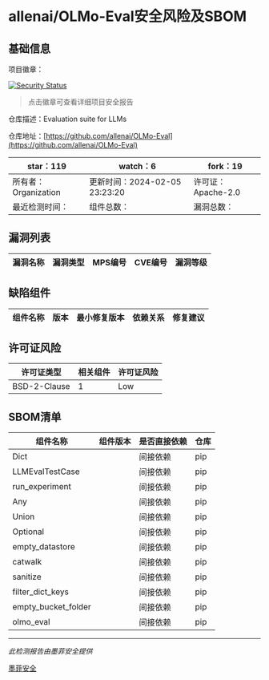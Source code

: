 # allenai/OLMo-Eval安全风险及SBOM

## 基础信息

项目徽章：

[![Security Status](https://www.murphysec.com/platform3/v31/badge/1754584339964133376.svg)](https://www.murphysec.com/console/report/1754584078713520128/1754584339964133376)

> 点击徽章可查看详细项目安全报告

仓库描述：Evaluation suite for LLMs

仓库地址：[https://github.com/allenai/OLMo-Eval](https://github.com/allenai/OLMo-Eval)

| star：119 | watch：6 | fork：19 |
| ----------- | -------------- | ------------ |
| 所有者：Organization | 更新时间：2024-02-05 23:23:20 | 许可证：Apache-2.0 |
| 最近检测时间： | 组件总数： | 漏洞总数： |




## 漏洞列表

| 漏洞名称 | 漏洞类型 | MPS编号 | CVE编号 | 漏洞等级 |
| ------- | ------ | ------- | ------ | ----- |





## 缺陷组件

| 组件名称 | 版本 | 最小修复版本 | 依赖关系 | 修复建议 |
| -------- | ---- | ------------ | -------- | -------- |





## 许可证风险

| 许可证类型 | 相关组件 | 许可证风险 |
| ---------- | -------- | ---------- |
|BSD-2-Clause|1|Low|




## SBOM清单

| 组件名称 | 组件版本 | 是否直接依赖 | 仓库 |
| -------- | -------- | ------------ | ---- |
|Dict||间接依赖|pip|
|LLMEvalTestCase||间接依赖|pip|
|run_experiment||间接依赖|pip|
|Any||间接依赖|pip|
|Union||间接依赖|pip|
|Optional||间接依赖|pip|
|empty_datastore||间接依赖|pip|
|catwalk||间接依赖|pip|
|sanitize||间接依赖|pip|
|filter_dict_keys||间接依赖|pip|
|empty_bucket_folder||间接依赖|pip|
|olmo_eval||间接依赖|pip|


------

*此检测报告由墨菲安全提供*

[墨菲安全](www.murphysec.com)